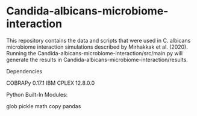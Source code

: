 # Candida-albicans-microbiome-interaction

This repository contains the data and scripts that were used in C. albicans microbiome interaction simulations described by Mirhakkak et al. (2020).
Running the Candida-albicans-microbiome-interaction/src/main.py will generate the results in Candida-albicans-microbiome-interaction/results.

Dependencies

COBRAPy 0.17.1
IBM CPLEX 12.8.0.0

Python Built-In Modules:

glob
pickle
math
copy
pandas

